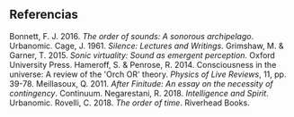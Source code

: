 ## Referencias
Bonnett, F. J. 2016. *The order of sounds: A sonorous archipelago*. Urbanomic.
Cage, J. 1961. *Silence: Lectures and Writings*.
Grimshaw, M. & Garner, T. 2015. *Sonic virtuality: Sound as emergent perception*. Oxford University Press.
Hameroff, S. & Penrose, R. 2014. Consciousness in the universe: A review of the 'Orch OR' theory. *Physics of Live Reviews*, 11, pp. 39-78.
Meillasoux, Q. 2011. *After Finitude: An essay on the necessity of contingency*. Continuum.
Negarestani, R. 2018. *Intelligence and Spirit*. Urbanomic.
Rovelli, C. 2018. *The order of time*. Riverhead Books.
